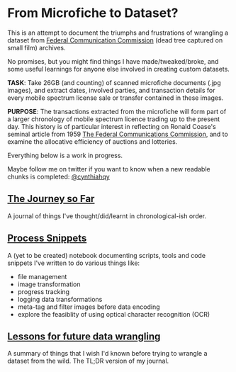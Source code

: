 # From Microfiche to Dataset?

This is an attempt to document the triumphs and frustrations of wrangling a dataset from [Federal Communication Commission](https://www.fcc.gov/) (dead tree captured on small film) archives. 

No promises, but you might find things I have made/tweaked/broke, and some useful learnings for anyone else involved in creating custom datasets. 

**TASK**: Take 26GB (and counting) of scanned microfiche documents (.jpg images), and extract dates, involved parties, and transaction details for every mobile spectrum license sale or transfer contained in these images.

**PURPOSE**: The transactions extracted from the microfiche will form part of a larger chronology of mobile spectrum licence trading up to the present day. This history is of particular interest in reflecting on Ronald Coase's seminal article from 1959 [The Federal Communications Commission](http://www.jstor.org/stable/724927), and to examine the allocative efficiency of auctions and lotteries.

Everything below is a work in progress. 

Maybe follow me on twitter if you want to know when a new readable chunks is completed: [@cynthiahqy](https://twitter.com/cynthiahqy)

## [The Journey so Far](journal.md)

A journal of things I've thought/did/learnt in chronological-ish order.   

## [Process Snippets](experiments.ipynb)

A (yet to be created) notebook documenting scripts, tools and code snippets I've written to do various things like:

- file management
- image transformation
- progress tracking
- logging data transformations
- meta-tag and filter images before data encoding
- explore the feasiblity of using optical character recognition (OCR) 

## [Lessons for future data wrangling](learnings.md)

A summary of things that I wish I'd known before trying to wrangle a dataset from the wild. The TL;DR version of my journal. 

